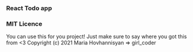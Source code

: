 ### React Todo app 
 
 
### MIT Licence
You can use this for you project! Just make sure to say where you got this from <3
Copyright (c) 2021 Maria Hovhannisyan => girl_coder 
